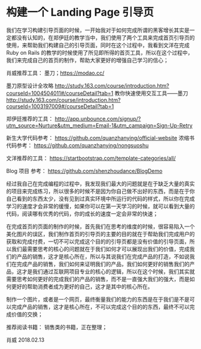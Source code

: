 # 构建一个 Landing Page 引导页

我们在学习构建引导页面的时候，一开始我对于如何完成所谓的黑客增长其实是一定都没有认知的，在郑伊廷的教学当中，我们使用了两个工具来完成首页引导页的使用，来帮助我们构建自己的引导页面，同时在这个过程中，我看到文洋在完成 Ruby on Rails 的教学的时候使用了所见即所得的首页工具，所以在这个过程中，我们来完成自己的首页的制作，帮助大家更好的增强自己学习的信心；

肖威推荐工具：
墨刀；https://modao.cc/

墨刀原型设计全攻略
http://study.163.com/course/introduction.htm?courseId=1004504011#/courseDetail?tab=1
教你快速使用交互工具——墨刀
http://study.163.com/course/introduction.htm?courseId=1003197009#/courseDetail?tab=1

郑伊廷推荐的工具：
http://app.unbounce.com/signup/?utm_source=Nurture&utm_medium=Email-1&utm_campaign=Sign-Up-Retry

新生大学代码参考：
https://github.com/quanzhanying/official-website
浓缩书代码参考：
https://github.com/quanzhanying/nongsuoshu

文洋推荐的工具：
https://startbootstrap.com/template-categories/all/

Blog 项目 参考：
https://github.com/shenzhoudance/BlogDemo

经过我自己在完成编程的过程中，我发现我们最大的问题就是在于缺乏大量的真实的项目来完成练习，所以很多的时候不是因为你自己做不出好的东西，而是在于你自己看到的东西太少，没有见到过真实环境中所运行的代码的样式，所以你在完成学习的速度才会非常的缓慢，如果你可以在第一天学习的时候，就可以看到大量的代码，阅读哪有优秀的代码，你的成长的速度一定会非常的快速；

在完成首页的页面的制作的时候，首先我们在思考的维度的时候，很容易陷入一个美化图片的误区，我们制作首页的引导页的主要的目的就在于帮助我们完成用户的获取和完成付费，一切不可以完成这个目的的引导页都是没有价值的引导页面，所以我们最需要思考的核心的问题就在于我们如何才可以展现出我们的价值，完成我们的产品的销售，这才是核心所在，所以与其说我们在完成产品的打造，不如说我们在完成产品的销售，我们如何来证明我们的产品，我们如何更好的销售我们的产品，这才是我们通过互联网项目专业的核心的逻辑，所以在这个时候，我们其实就需要思考如何更好的完成我们的产品的销售，而不是一直强大我们的强大，而是如何更好的帮助消费者成为更好的自己，这才是其中的核心所在。

制作一个图片，或者是一个网页，最终衡量我们的能力的东西是在于我们是不是可以完成产品的销售，这才是核心所在，不可以完成这个目的的东西，最终不可以完成价值的交换；

推荐阅读书籍：
销售类的书籍，正在整理；

肖威
2018.02.13
